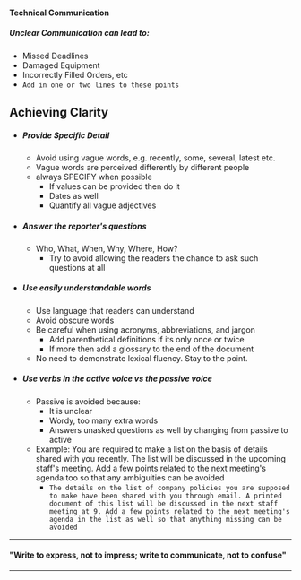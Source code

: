 #### Technical Communication

##### Unclear Communication can lead to:
- Missed Deadlines
- Damaged Equipment
- Incorrectly Filled Orders, etc
- `Add in one or two lines to these points`

## Achieving Clarity 
- ##### Provide Specific Detail
	- Avoid using vague words, e.g. recently, some, several, latest etc.
	- Vague words are perceived differently by different people
	- always SPECIFY when possible
		- If values can be provided then do it
		- Dates as well
		- Quantify all vague adjectives
- ##### Answer the reporter's questions
	- Who, What, When, Why, Where, How?
		- Try to avoid allowing the readers the chance to ask such questions at all
- ##### Use easily understandable words
	- Use language that readers can understand
	- Avoid obscure words
	- Be careful when using acronyms, abbreviations, and jargon
		- Add parenthetical definitions if its only once or twice
		- If more then add a glossary to the end of the document
	- No need to demonstrate lexical fluency. Stay to the point.
- #####  Use verbs in the active voice vs the passive voice
	- Passive is avoided because:
		- It is unclear
		- Wordy, too many extra words
		- Answers unasked questions as well by changing from passive to active
	- Example: You are required to make a list on the basis of details shared with you recently. The list will be discussed in the upcoming staff's meeting. Add a few points related to the next meeting's agenda too so that any ambiguities can be avoided
		- `The details on the list of company policies you are supposed to make have been shared with you through email. A printed document of this list will be discussed in the next staff meeting at 9. Add a few points related to the next meeting's agenda in the list as well so that anything missing can be avoided`

---
#### "Write to express, not to impress; write to communicate, not to confuse"
---